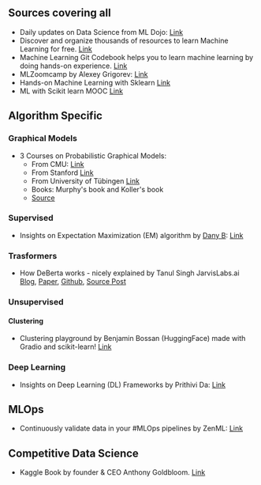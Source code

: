 ## Sources covering all ##

- Daily updates on Data Science from ML Dojo: [Link](https://mohitmayank.com/themldojo/)
- Discover and organize thousands of resources to learn Machine Learning for free. [Link](https://aigents.co/learn)
- Machine Learning Git Codebook helps you to learn machine learning by doing hands-on experience. [Link](https://github.com/edyoda/data-science-complete-tutorial)
- MLZoomcamp by Alexey Grigorev: [Link](https://github.com/alexeygrigorev/mlbookcamp-code)
- Hands-on Machine Learning with Sklearn [Link](https://www.danli.org/2021/06/06/hands-on-machine-learning/)
- ML with Scikit learn MOOC [Link](https://inria.github.io/scikit-learn-mooc/)


## Algorithm Specific ##
### Graphical Models ###
- 3 Courses on Probabilistic Graphical Models:
  - From CMU: [Link](https://scs.hosted.panopto.com/Panopto/Pages/Sessions/List.aspx#folderID=%22a15edd8e-782f-4ea0-8923-ab3d01099269%22)
  - From Stanford [Link](https://www.coursera.org/specializations/probabilistic-graphical-models)
  - From University of Tübingen [Link](https://www.youtube.com/playlist?list=PL05umP7R6ij1tHaOFY96m5uX3J21a6yNd)
  - Books: Murphy's book and Koller's book
  - [Source](https://www.linkedin.com/feed/update/urn:li:activity:6953265602140499968/)

### Supervised ###
- Insights on Expectation Maximization (EM) algorithm by [Dany B](https://www.linkedin.com/in/danny-butvinik/): [Link](https://www.linkedin.com/feed/update/urn:li:activity:6953282428379516928)

### Trasformers ###
- How DeBerta works - nicely explained by Tanul Singh JarvisLabs.ai [Blog](https://jarvislabs.ai/blogs/deberta/), [Paper](https://arxiv.org/pdf/2006.03654v6.pdf), [Github](https://github.com/microsoft/DeBERTa), [Source Post](https://www.linkedin.com/feed/update/urn:li:activity:6953260994324287488/)


### Unsupervised ###
#### Clustering #####
- Clustering playground by Benjamin Bossan (HuggingFace) made with Gradio and scikit-learn! [Link](https://huggingface.co/spaces/scikit-learn/clustering)

### Deep Learning ###
- Insights on Deep Learning (DL) Frameworks by Prithivi Da: [Link](https://www.linkedin.com/feed/update/urn:li:activity:6953167910970273792/)


## MLOps ##

- Continuously validate data in your #MLOps pipelines by ZenML: [Link](https://www.youtube.com/watch?v=JIoTrHL1Dmk)

## Competitive Data Science ##
- Kaggle Book by founder & CEO Anthony Goldbloom. [Link](https://drive.google.com/file/d/1SHXuFDwa8_iOxXOXnTU7SgPulTf2N9xy/view)


